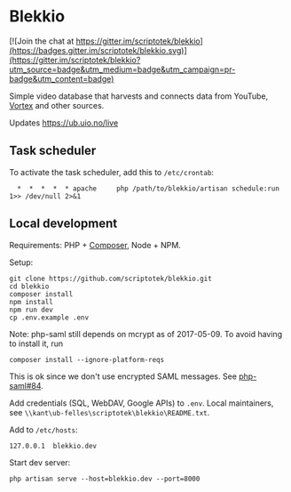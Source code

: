# Blekkio

[![Join the chat at https://gitter.im/scriptotek/blekkio](https://badges.gitter.im/scriptotek/blekkio.svg)](https://gitter.im/scriptotek/blekkio?utm_source=badge&utm_medium=badge&utm_campaign=pr-badge&utm_content=badge)

Simple video database that harvests and connects data from YouTube,
[Vortex](https://www.uio.no/english/services/it/web/vortex/) and other sources.

Updates https://ub.uio.no/live

## Task scheduler

To activate the task scheduler, add this to `/etc/crontab`:

      *  *  *  *  * apache     php /path/to/blekkio/artisan schedule:run 1>> /dev/null 2>&1

## Local development

Requirements: PHP + [Composer](https://getcomposer.org), Node + NPM.

Setup:

	git clone https://github.com/scriptotek/blekkio.git
	cd blekkio
	composer install
	npm install
	npm run dev
	cp .env.example .env

Note: php-saml still depends on mcrypt as of 2017-05-09. To avoid having to install it, run

    composer install --ignore-platform-reqs

This is ok since we don't use encrypted SAML messages. See [php-saml#84](https://github.com/aacotroneo/laravel-saml2/issues/84).

Add credentials (SQL, WebDAV, Google APIs) to `.env`.
Local maintainers, see `\\kant\ub-felles\scriptotek\blekkio\README.txt`.

Add to `/etc/hosts`:

	127.0.0.1  blekkio.dev

Start dev server:

	php artisan serve --host=blekkio.dev --port=8000

